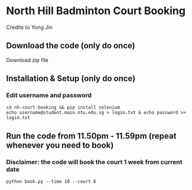 # North Hill Badminton Court Booking
Credits to Yong Jin

## Download the code (only do once)
Download zip file

## Installation & Setup (only do once)
### Edit username and password
    cd nh-court-booking && pip install selenium
    echo username@student.main.ntu.edu.sg > login.txt & echo password >> login.txt

## Run the code from 11.50pm - 11.59pm (repeat whenever you need to book)
### Disclaimer: the code will book the court 1 week from current date
    python book.py --time 10 --court 6 
